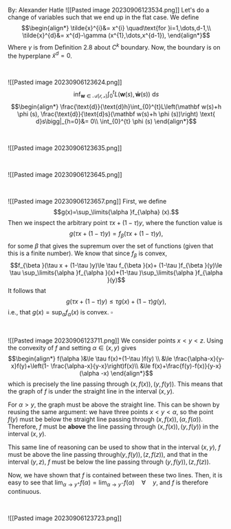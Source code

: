 By: Alexander Hatle
![[Pasted image 20230906123534.png]]
Let's do a change of variables such that we end up in the flat case. We define
$$\begin{align*}
\tilde{x}^{i}&= x^{i} \quad\text{for }i=1,\dots,d-1,\\
	\tilde{x}^{d}&= x^{d}-\gamma (x^{1},\dots,x^{d-1}),
\end{align*}$$
Where $\gamma$ is from Definition 2.8 about $C^{k}$ boundary. Now, the boundary is on the hyperplane $\tilde x^{d}=0$.


<div style="page-break-after: always; visibility: hidden"> \pagebreak </div>

![[Pasted image 20230906123624.png]]
$$\inf_{\mathbf w \in \mathcal{A(t,x)}}\int_{0}^{t}L(\mathbf w(s), \mathbf{ \dot w}(s))\text{ d}s$$
$$\begin{align*}
\frac{\text{d}}{\text{d}h}\int_{0}^{t}L\left(\mathbf w(s)+h \phi (s), \frac{\text{d}}{\text{d}s}(\mathbf w(s)+h \phi (s))\right) \text{ d}s\bigg|_{h=0}&= 0\\
\int_{0}^{t} \phi (s)
\end{align*}$$


<div style="page-break-after: always; visibility: hidden"> \pagebreak </div>

![[Pasted image 20230906123635.png]]


<div style="page-break-after: always; visibility: hidden"> \pagebreak </div>

![[Pasted image 20230906123645.png]]

<div style="page-break-after: always; visibility: hidden"> \pagebreak </div>

![[Pasted image 20230906123657.png]]
First, we define
$$g(x)=\sup_\limits{\alpha }f_{\alpha} (x).$$
Then we inspect the arbitrary point $\tau x+ (1-\tau )y$, where the function value is 
$$g(\tau x + (1-\tau )y)= f_{\beta }(\tau x + (1-\tau )y), $$
for some $\beta$ that gives the supremum over the set of functions (given that this is a finite number). We know that since $f_{\beta }$ is convex,
$$f_{\beta }(\tau x + (1-\tau )y)\le \tau f_{\beta }(x)+ (1-\tau )f_{\beta }(y)\le \tau \sup_\limits{\alpha }f_{\alpha }(x)+(1-\tau )\sup_\limits{\alpha }f_{\alpha }(y)$$
It follows that
$$g(\tau x + (1-\tau )y)\le \tau g(x)+(1-\tau )g(y),$$
i.e., that $g(x)=\sup_{\alpha }f_{\alpha }(x)$ is convex. $\square$

<div style="page-break-after: always; visibility: hidden"> \pagebreak </div>

![[Pasted image 20230906123711.png]]
We consider points $x<y<z$. Using the convexity of $f$ and setting $\alpha \in (x,y)$ gives
$$\begin{align*}
f(\alpha )&\le \tau f(x)+(1-\tau )f(y) \\
&\le  \frac{\alpha-x}{y-x}f(y)+\left(1- \frac{\alpha-x}{y-x}\right)f(x)\\
&\le  f(x)+\frac{f(y)-f(x)}{y-x}(\alpha -x)
\end{align*}$$
which is precisely the line passing through $(x,f(x)), (y,f(y))$. This means that the graph of $f$ is under the straight line in the interval $(x,y)$. 

For $\alpha >y$, the graph must be above the straight line. This can be shown by reusing the same argument: we have three points $x<y<\alpha$, so the point $f(y)$ must be below the straight line passing through $(x,f(x)),(\alpha ,f(\alpha ))$. Therefore, $f$ must be **above** the line passing through $(x,f(x)), (y,f(y))$ in the interval $(x,y)$.

This same line of reasoning can be used to show that in the interval $(x,y)$, $f$ must be above the line passing through$(y,f(y)),(z,f(z))$, and that in the interval $(y,z)$, $f$ must be below the line passing through $(y,f(y)),(z,f(z))$.

Now, we have shown that $f$ is contained between these two lines. Then, it is easy to see that $\lim_{\alpha  \to y^{+}}f(\alpha )=\lim_{\alpha  \to y^{-}}f(\alpha ) \quad\forall\quad y$, and $f$ is therefore continuous.

<div style="page-break-after: always; visibility: hidden"> \pagebreak </div>

![[Pasted image 20230906123723.png]]

